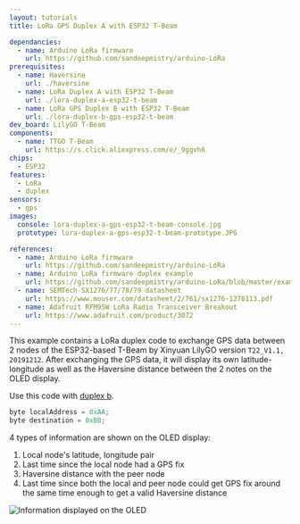```yaml
---
layout: tutorials
title: LoRa GPS Duplex A with ESP32 T-Beam

dependancies:
  - name: Arduino LoRa firmware
    url: https://github.com/sandeepmistry/arduino-LoRa
prerequisites:
  - name: Haversine
    url: ./haversine
  - name: LoRa Duplex A with ESP32 T-Beam
    url: ./lora-duplex-a-esp32-t-beam
  - name: LoRa GPS Duplex B with ESP32 T-Beam
    url: ./lora-duplex-b-gps-esp32-t-beam
dev_board: LilyGO T-Beam
components:
  - name: TTGO T-Beam
    url: https://s.click.aliexpress.com/e/_9ggvh6
chips:
  - ESP32
features:
  - LoRa
  - duplex
sensors:
  - gps
images:
  console: lora-duplex-a-gps-esp32-t-beam-console.jpg
  prototype: lora-duplex-a-gps-esp32-t-beam-prototype.JPG

references:
  - name: Arduino LoRa firmware
    url: https://github.com/sandeepmistry/arduino-LoRa
  - name: Arduino LoRa firmware duplex example
    url: https://github.com/sandeepmistry/arduino-LoRa/blob/master/examples/LoRaDuplex/LoRaDuplex.ino
  - name: SEMTech SX1276/77/78/79 datasheet
    url: https://www.mouser.com/datasheet/2/761/sx1276-1278113.pdf
  - name: Adafruit RFM95W LoRa Radio Transceiver Breakout
    url: https://www.adafruit.com/product/3072
---
```


This example contains a LoRa duplex code to exchange GPS data between 2 nodes of the ESP32-based T-Beam by Xinyuan LilyGO version `T22_V1.1, 20191212`. After exchanging the GPS data, it will display its own latitude-longitude as well as the Haversine distance between the 2 notes on the OLED display.

Use this code with [duplex b](lora-duplex-b-gps-esp32-t-beam).

```c
byte localAddress = 0xAA;
byte destination = 0xBB;
```

4 types of information are shown on the OLED display:

1. Local node's latitude, longitude pair
1. Last time since the local node had a GPS fix
1. Haversine distance with the peer node
1. Last time since both the local and peer node could get GPS fix around the same time enough to get a valid Haversine distance

<img src="{{ site.url }}/assets/images/tutorials/lora-duplex-gps-esp32-t-beam-info.jpg" alt="Information displayed on the OLED">
